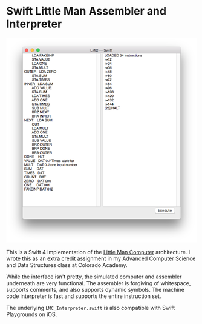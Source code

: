# Swift Little Man Assembler and Interpreter

![picture](pictures/picture.png)

This is a Swift 4 implementation of the [Little Man Computer](https://en.wikipedia.org/wiki/Little_man_computer) architecture. I wrote this as an extra credit assignment in my Advanced Computer Science and Data Structures class at Colorado Academy.

While the interface isn't pretty, the simulated computer and assembler underneath are very functional. The assembler is forgiving of whitespace, supports comments, and also supports dynamic symbols. The machine code interpreter is fast and supports the entire instruction set. 

The underlying `LMC_Interpreter.swift` is also compatible with Swift Playgrounds on iOS. 